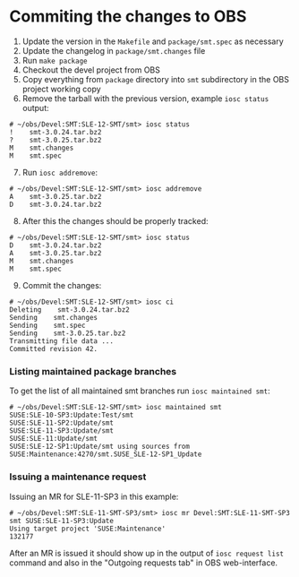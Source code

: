 # Commiting the changes to OBS

1. Update the version in the `Makefile` and `package/smt.spec` as necessary
2. Update the changelog in `package/smt.changes` file
3. Run `make package`
4. Checkout the devel project from OBS
5. Copy everything from `package` directory into `smt` subdirectory in the
OBS project working copy
6. Remove the tarball with the previous version, example `iosc status` output:
```
# ~/obs/Devel:SMT:SLE-12-SMT/smt> iosc status
!    smt-3.0.24.tar.bz2
?    smt-3.0.25.tar.bz2
M    smt.changes
M    smt.spec
```
7. Run `iosc addremove`:
```
# ~/obs/Devel:SMT:SLE-12-SMT/smt> iosc addremove
A    smt-3.0.25.tar.bz2
D    smt-3.0.24.tar.bz2
```
8. After this the changes should be properly tracked:
```
# ~/obs/Devel:SMT:SLE-12-SMT/smt> iosc status
D    smt-3.0.24.tar.bz2
A    smt-3.0.25.tar.bz2
M    smt.changes
M    smt.spec
```
9. Commit the changes:
```
# ~/obs/Devel:SMT:SLE-12-SMT/smt> iosc ci
Deleting    smt-3.0.24.tar.bz2
Sending    smt.changes
Sending    smt.spec
Sending    smt-3.0.25.tar.bz2
Transmitting file data ...
Committed revision 42.
```

### Listing maintained package branches

To get the list of all maintained smt branches run `iosc maintained smt`:
```
# ~/obs/Devel:SMT:SLE-12-SMT/smt> iosc maintained smt
SUSE:SLE-10-SP3:Update:Test/smt
SUSE:SLE-11-SP2:Update/smt
SUSE:SLE-11-SP3:Update/smt
SUSE:SLE-11:Update/smt
SUSE:SLE-12-SP1:Update/smt using sources from SUSE:Maintenance:4270/smt.SUSE_SLE-12-SP1_Update
```

### Issuing a maintenance request

Issuing an MR for SLE-11-SP3 in this example:

```
# ~/obs/Devel:SMT:SLE-11-SMT-SP3/smt> iosc mr Devel:SMT:SLE-11-SMT-SP3 smt SUSE:SLE-11-SP3:Update
Using target project 'SUSE:Maintenance'
132177
```

After an MR is issued it should show up in the output of
`iosc request list` command and also in the "Outgoing requests tab"
in OBS web-interface.
